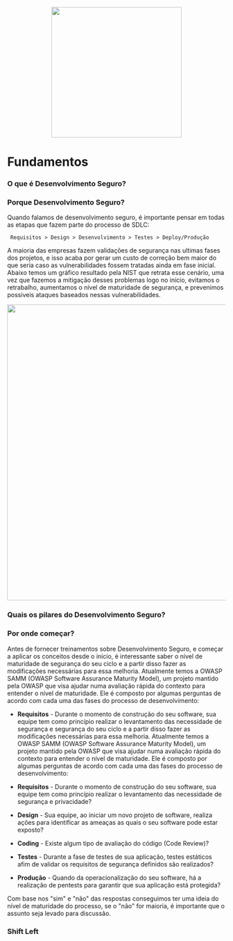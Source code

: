 <p align="center">

<img src="https://cdn0.iconfinder.com/data/icons/business-startup-10/50/8-512.png" width=300 height=300>

</p>

# Fundamentos

### O que é Desenvolvimento Seguro?


### Porque Desenvolvimento Seguro?
Quando falamos de desenvolvimento seguro, é importante pensar em todas as etapas que fazem parte do processo de SDLC:

```
 Requisitos > Design > Desenvolvimento > Testes > Deploy/Produção 
```

A maioria das empresas fazem validações de segurança nas ultimas fases dos projetos, e isso acaba por gerar um custo de correção bem maior do que seria caso as vulnerabilidades fossem tratadas ainda em fase inicial. 
Abaixo temos um gráfico resultado pela NIST que retrata esse cenário, uma vez que fazemos a mitigação desses problemas logo no início, evitamos o retrabalho, aumentamos o nível de maturidade de segurança, e prevenimos possiveis ataques baseados nessas vulnerabilidades. 

<p align="center">
<img src="https://assets.deepsource.io/032e723/images/blog/cost-of-fixing-bugs/chart.jpg" width=680>   
</p>




### Quais os pilares do Desenvolvimento Seguro?


### Por onde começar?

Antes de fornecer treinamentos sobre Desenvolvimento Seguro, e começar a aplicar os conceitos desde o início, é interessante saber o nível de maturidade de segurança do seu ciclo e a partir disso fazer as modificações necessárias para essa melhoria. 
Atualmente temos a OWASP SAMM (OWASP Software Assurance Maturity Model), um projeto mantido pela OWASP que visa ajudar numa avaliação rápida do contexto para entender o nível de maturidade. Ele é composto por algumas perguntas de acordo com cada uma das fases do processo de desenvolvimento:

- **Requisitos** - Durante o momento de construção do seu software, sua equipe tem como princípio realizar o levantamento das necessidade de segurança e 
segurança do seu ciclo e a partir disso fazer as modificações necessárias para essa melhoria. 
Atualmente temos a OWASP SAMM (OWASP Software Assurance Maturity Model), um projeto mantido pela OWASP que visa ajudar numa avaliação rápida do contexto para entender o nível de maturidade. Ele é composto por algumas perguntas de acordo com cada uma das fases do processo de desenvolvimento:

- **Requisitos** - Durante o momento de construção do seu software, sua equipe tem como princípio realizar o levantamento das necessidade de segurança e privacidade?

- **Design** - Sua equipe, ao iniciar um novo projeto de software, realiza ações para identificar as ameaças as quais o seu software pode estar exposto?

- **Coding** - Existe algum tipo de avaliação do código (Code Review)?

- **Testes** - Durante a fase de testes de sua aplicação, testes estáticos afim de validar os requisitos de segurança definidos são realizados? 

- **Produção** - Quando da operacionalização do seu software, há a realização de pentests para garantir que sua aplicação está protegida?

Com base nos "sim" e "não" das respostas conseguimos ter uma ideia do nível de maturidade do processo, se o "não" for maioria, é importante que o assunto seja levado para discussão. 

### Shift Left 
